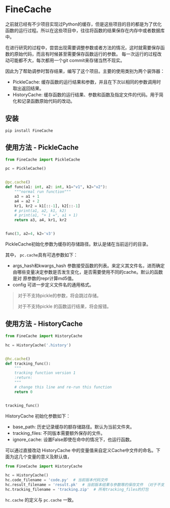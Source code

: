 # FineCache

之前就已经有不少项目实现过Python的缓存，但是这些项目的目的都是为了优化函数的运行过程。所以在这些项目中，往往将函数的结果保存在内存中或者数据库中。

在进行研究的过程中，尝尝出现需要调整参数或者方法的情况，这时就需要保存函数的原始代码，而且有时候甚至需要保存函数运行的参数。
每一次运行的过程改动可能都不大，每次都用一个git commit来存储当然不现实。

因此为了帮助调参时暂存结果，编写了这个项目。主要的使用类别为两个装饰器：

- PickleCache: 缓存函数的运行结果和参数，并且在下次以相同的参数调用时取出返回结果。
- HistoryCache: 缓存函数的运行结果、参数和函数及指定文件的代码。用于简化和记录函数原始代码的改动。

## 安装

```shell
pip install FineCache
```

## 使用方法 - PickleCache

```python
from FineCache import PickleCache

pc = PickleCache()


@pc.cache()
def func(a1: int, a2: int, k1="v1", k2="v2"):
    """normal run function"""
    a3 = a1 + 1
    a4 = a2 + 2
    kr1, kr2 = k1[::-1], k2[::-1]
    # print(a1, a2, k1, k2)
    # print(a1, "+ 1 =", a1 + 1)
    return a3, a4, kr1, kr2


func(3, a2=4, k2='v3')
```

PickleCache初始化参数为缓存的存储路径。默认是储在当前运行的目录。

其中， `pc.cache`具有可选参数如下：

- args_hash和kwargs_hash 参数接受函数的列表。来定义其文件名，进而确定由哪些变量决定参数是否发生变化，是否需要使用不同的cache。默认的函数是对 原参数的repr计算md5值。
- config 可进一步定义文件名的通用格式。

> 对于不支持pickle的参数，将会跳过存储。
> 
> 对于不支持pickle 的函数运行结果，将会报错。

## 使用方法 - HistoryCache

```python
from FineCache import HistoryCache

hc = HistoryCache('.history')


@hc.cache()
def tracking_func():
    """
    tracking function version 1
    :return:
    """
    # change this line and re-run this function
    return 0


tracking_func()
```

HistoryCache 初始化参数如下：

- base_path: 历史记录缓存的额存储路径。默认为当前文件夹。
- tracking_files: 不同版本需要额外保存的文件。
- ignore_cache: 设置False即使在命中的情况下，也运行函数。

可以通过直接改动 HistoryCache 中的变量值来自定义Cache中文件的命名。下面为这几个变量的意义及默认值，

```python
from FineCache import HistoryCache

hc = HistoryCache()
hc.code_filename = 'code.py'  # 当前版本代码文件
hc.result_filename = 'result.pk'  # 当前版本结果与参数等的保存文件 （对于不支持pickle的参数，将会跳过存储。对于不支持pickle 的函数运行结果，将会报错。）
hc.tracking_filename = 'tracking.zip'  # 所有tracking_files的打包
```

`hc.cache` 的定义与 `pc.cache` 一致。

